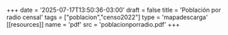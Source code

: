 +++
date = '2025-07-17T13:50:36-03:00'
draft = false
title = 'Población por radio censal'
tags = ["poblacion","censo2022"]
type = 'mapadescarga'
[[resources]]
    name = 'pdf'
    src = 'poblacionporradio.pdf'
+++
